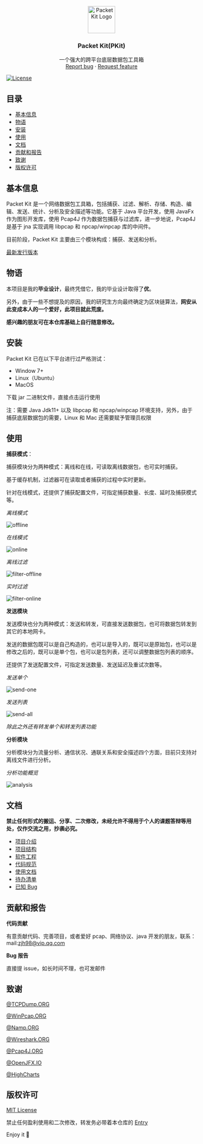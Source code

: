 <p align="center">
  <a href="https://github.com/1uvu/pkit" target="_blank">
    <img src="res/logo.png" alt="Packet Kit Logo" width=72 height=72>
  </a>
  <h3 align="center">Packet Kit(PKit)</h3>
  <p align="center">
    一个强大的跨平台底层数据包工具箱
    <br>
    <a href="https://github.com/1uvu/pkit/issues/new?template=bug.md">Report bug</a>
    ·
    <a href="https://github.com/1uvu/pkit/issues/new?template=feature.md&labels=feature">Request feature</a>
  </p></p>


[![License](res/README/_license-mit-blue.svg)](https://opensource.org/licenses/MIT)




## 目录

- [基本信息](#基本信息)
- [物语](#物语)
- [安装](#安装)
- [使用](#使用)
- [文档](#文档)
- [贡献和报告](#贡献和报告)
- [致谢](#致谢)
- [版权许可](#版权许可)

## 基本信息

Packet Kit 是一个网络数据包工具箱，包括捕获、过滤、解析、存储、构造、编辑、发送、统计、分析及安全描述等功能。它基于 Java 平台开发，使用 JavaFx 作为图形开发库，使用 Pcap4J 作为数据包捕获与过滤库，进一步地说，Pcap4J 是基于 jna 实现调用 libpcap 和 npcap/winpcap 库的中间件。

目前阶段，Packet Kit 主要由三个模块构成：捕获、发送和分析。

[最新发行版本](https://github.com/1uvu/PacketKit/releases)

## 物语

本项目是我的**毕业设计**，最终凭借它，我的毕业设计取得了**优**。

另外，由于一些不想提及的原因，我的研究生方向最终确定为区块链算法，**网安从此变成本人的一个爱好，此项目就此荒废。**

**感兴趣的朋友可在本仓库基础上自行随意修改。**

## 安装

Packet Kit 已在以下平台进行过严格测试：

- Window 7+
- Linux（Ubuntu）
- MacOS

下载 jar 二进制文件，直接点击运行使用

注：需要 Java Jdk11+ 以及 libpcap 和 npcap/winpcap 环境支持，另外，由于捕获底层数据包的需要，Linux 和 Mac 还需要赋予管理员权限

## 使用

**捕获模式**：

捕获模块分为两种模式：离线和在线，可读取离线数据包，也可实时捕获。

基于缓存机制，过滤器可在读取或者捕获的过程中实时更新。

针对在线模式，还提供了捕获配置文件，可指定捕获数量、长度、延时及捕获模式等。

*离线模式*

![offline](res/README/offline.gif)

*在线模式*

![online](res/README/online.gif)

*离线过滤*

![filter-offline](res/README/filter-offline.gif)

*实时过滤*

![filter-online](res/README/filter-online.gif)

**发送模块**

发送模块也分为两种模式：发送和转发，可直接发送数据包，也可将数据包转发到其它的本地网卡。

发送的数据包既可以是自己构造的，也可以是导入的，既可以是原始包，也可以是修改之后的，既可以是单个包，也可以是包列表，还可以调整数据包列表的顺序。

还提供了发送配置文件，可指定发送数量、发送延迟及重试次数等。

*发送单个*

![send-one](res/README/send-one.gif)

*发送列表*

![send-all](res/README/send-all.gif)

*除此之外还有转发单个和转发列表功能*

**分析模块**

分析模块分为流量分析、通信状况、通联关系和安全描述四个方面，目前只支持对离线文件进行分析。

*分析功能概览*

![analysis](res/README/analysis.gif)

## 文档

**禁止任何形式的搬运、分享、二次修改，未经允许不得用于个人的课题答辩等用处，仅作交流之用，抄袭必究。**

- [项目介绍](doc/project-introduce.pptx)
- [项目结构](doc/project-structure.txt)
- [软件工程](doc/xml)
- [代码规范](doc/code-structure.md)
- [使用文档](wiki)
- [待办清单](doc/todo.md)
- [已知 Bug](doc/bug.md)

## 贡献和报告

**代码贡献**

有意贡献代码、完善项目，或者爱好 pcap、网络协议、java 开发的朋友，联系：mail:zjh98@vip.qq.com

**Bug 报告**

直接提 issue，如长时间不理，也可发邮件

## 致谢

[@TCPDump.ORG](tcpdump.org)

[@WinPcap.ORG](winpcap.org)

[@Namp.ORG](namp.org)

[@Wireshark.ORG](wireshark.org)

[@Pcap4J.ORG](pcap4j.org)

[@OpenJFX.IO](openjfx.io)

[@HighCharts](https://www.highcharts.com.cn/)

## 版权许可

[MIT License](LICENSE.md)

禁止任何盈利使用和二次修改，转发务必带着本仓库的 [Entry](https://github.com/1uvu/PacketKit)

Enjoy it :metal:
